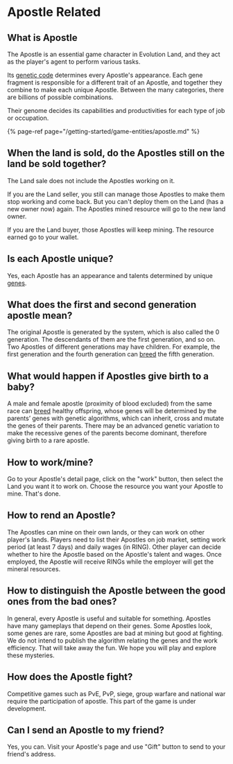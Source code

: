 # Apostle Related

## What is Apostle

The Apostle is an essential game character in Evolution Land, and they act as the player's agent to perform various tasks.

Its [genetic code](/getting-started/game-entities/apostle) determines every Apostle's appearance. Each gene fragment is responsible for a different trait of an Apostle, and together they combine to make each unique Apostle. Between the many categories, there are billions of possible combinations.

Their genome decides its capabilities and productivities for each type of job or occupation. 

{% page-ref page="/getting-started/game-entities/apostle.md" %}

## When the land is sold, do the Apostles still on the land be sold together?

The Land sale does not include the Apostles working on it.  

If you are the Land seller, you still can manage those Apostles to make them stop working and come back.  But you can't deploy them on the Land (has a new owner now) again.  The Apostles mined resource will go to the new land owner.

If you are the Land buyer, those Apostles will keep mining.  The resource earned go to your wallet.

## Is each Apostle unique?

Yes, each Apostle has an appearance and talents determined by unique [genes](/getting-started/game-entities/apostle/genome.md).

## What does the first and second generation apostle mean?

The original Apostle is generated by the system, which is also called the 0 generation. The descendants of them are the first generation, and so on. Two Apostles of different generations may have children. For example, the first generation and the fourth generation can [breed](/getting-started/game-entities/apostle/breed.md) the fifth generation.

## What would happen if Apostles give birth to a baby?

A male and female apostle \(proximity of blood excluded\) from the same race can [breed](/getting-started/game-entities/apostle/breed.md) healthy offspring, whose genes will be determined by the parents’ genes with genetic algorithms, which can inherit, cross and mutate the genes of their parents. There may be an advanced genetic variation to make the recessive genes of the parents become dominant, therefore giving birth to a rare apostle.

## How to work/mine?

Go to your Apostle's detail page, click on the "work" button, then select the Land you want it to work on.  Choose the resource you want your Apostle to mine.  That's done.

## How to rend an Apostle?

The Apostles can mine on their own lands, or they can work on other player's lands.  Players need to list their Apostles on job market, setting work period \(at least 7 days\) and daily wages \(in RING\). Other player can decide whether to hire the Apostle based on the Apostle's talent and wages.  Once employed, the Apostle will receive RINGs while the employer will get the mineral resources.

## How to distinguish the Apostle between the good ones from the  bad ones?

In general, every Apostle is useful and suitable for something. Apostles have many gameplays that depend on their genes. Some Apostles look, some genes are rare, some Apostles are bad at mining but good at fighting. We do not intend to publish the algorithm relating the genes and the work efficiency. That will take away the fun. We hope you will play and explore these mysteries.

## How does the Apostle fight?

Competitive games such as PvE, PvP, siege, group warfare and national war require the participation of apostle. This part of the game is under development.

## Can I send an Apostle to my friend?

Yes, you can.  Visit your Apostle's page and use "Gift" button to send to your friend's address.